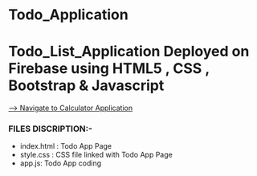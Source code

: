 # Todo_Application

# Todo_List_Application Deployed on Firebase using HTML5 , CSS , Bootstrap & Javascript



[--> Navigate to Calculator Application](https://todo-application-c843a.web.app/)

### FILES DISCRIPTION:-

* index.html : Todo App Page
* style.css  : CSS file linked with Todo App Page
* app.js: Todo App coding
